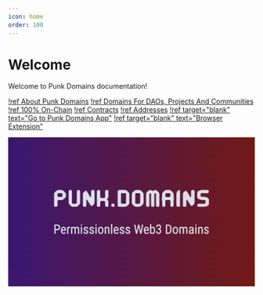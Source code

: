 ```yaml
---
icon: home
order: 100
---
```


# Welcome

Welcome to Punk Domains documentation!

[!ref About Punk Domains](./about.md)
[!ref Domains For DAOs, Projects And Communities](./domains-for-daos.md)
[!ref 100% On-Chain](./onchain.md)
[!ref Contracts](./contracts/forbidden-tlds.md)
[!ref Addresses](./addresses/contract-addresses.md)
[!ref target="blank" text="Go to Punk Domains App"](https://punk.domains/)
[!ref target="blank" text="Browser Extension"](https://chrome.google.com/webstore/detail/punk-domains/mdcmgmmealkedhjjpapbgoiabnkgieem)

![](/static/cover.png)
